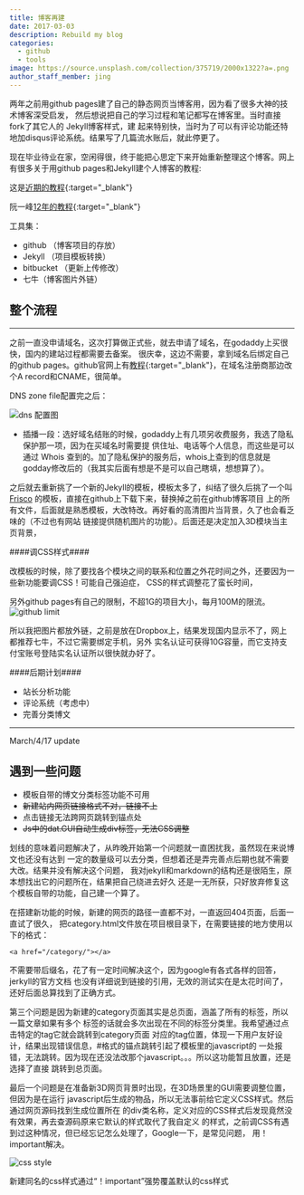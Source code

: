 ```yaml
---
title: 博客再建
date: 2017-03-03
description: Rebuild my blog
categories:
  - github
  - tools
image: https://source.unsplash.com/collection/375719/2000x1322?a=.png
author_staff_member: jing
---
```


两年之前用github pages建了自己的静态网页当博客用，因为看了很多大神的技术博客深受启发，
然后想说把自己的学习过程和笔记都写在博客里。当时直接fork了其它人的 Jekyll博客样式，建
起来特别快，当时为了可以有评论功能还特地加disqus评论系统。结果写了几篇流水账后，就此停更了。

现在毕业待业在家，空闲得很，终于能把心思定下来开始重新整理这个博客。网上有很多关于用github pages和Jekyll建个人博客的教程:

这是[近期的教程](http://www.cnfeat.com/blog/2014/05/10/how-to-build-a-blog/){:target="_blank"}

阮一峰[12年的教程](http://www.ruanyifeng.com/blog/2012/08/blogging_with_jekyll.html){:target="_blank"}

工具集：
* github （博客项目的存放）
* Jekyll （项目模板转换）
* bitbucket （更新上传修改）
* 七牛（博客图片外链）



## 整个流程

------

之前一直没申请域名，这次打算做正式些，就去申请了域名，在godaddy上买很快，国内的建站过程都需要去备案。
很庆幸，这边不需要，拿到域名后绑定自己的github pages。github官网上有[教程](https://help.github.com/articles/setting-up-an-apex-domain-and-www-subdomain/){:target="_blank"}，在域名注册商那边改个A record和CNAME，很简单。

DNS zone file配置完之后：

![dns 配置图](http://om6vqg6il.bkt.clouddn.com/dns_setting.png)

* 插播一段：选好域名结账的时候，godaddy上有几项另收费服务，我选了隐私保护那一项，因为在买域名时需要提
供住址、电话等个人信息，而这些是可以通过 Whois 查到的。加了隐私保护的服务后，whois上查到的信息就是
godday修改后的（我其实后面有想是不是可以自己瞎填，想想算了）。


之后就去重新挑了一个新的Jekyll的模板，模板太多了，纠结了很久后挑了一个叫[Frisco](https://brave-submarine.cloudvent.net/) 的模板，直接在github上下载下来，替换掉之前在github博客项目
上的所有文件，后面就是熟悉模板，大改特改。再好看的高清图片当背景，久了也会看乏味的（不过也有网站
链接提供随机图片的功能）。后面还是决定加入3D模块当主页背景，

####调CSS样式####

改模板的时候，除了要找各个模块之间的联系和位置之外花时间之外，还要因为一些新功能要调CSS！可能自己强迫症，
CSS的样式调整花了蛮长时间，

另外github pages有自己的限制，不超1G的项目大小，每月100M的限流。
![github limit](http://om6vqg6il.bkt.clouddn.com/github_limit.png)

所以我把图片都放外链，之前是放在Dropbox上，结果发现国内显示不了，网上都推荐七牛，不过它需要绑定手机，另外
实名认证可获得10G容量，而它支持支付宝账号登陆实名认证所以很快就办好了。

####后期计划####
* 站长分析功能
* 评论系统（考虑中）
* 完善分类博文



------
March/4/17 update

## 遇到一些问题

* 模板自带的博文分类标签功能不可用
* ~~新建站内网页链接格式不对，链接不上~~
* 点击链接无法跨网页跳转到锚点处
* ~~Js中的dat.GUI自动生成div标签，无法CSS调整~~  



划线的意味着问题解决了，从昨晚开始第一个问题就一直困扰我，虽然现在来说博文也还没有达到
一定的数量级可以去分类，但想着还是弄完善点后期也就不需要大改。结果并没有解决这个问题，
我对jekyll和markdown的结构还是很陌生，原本想找出它的问题所在，结果把自己绕进去好久
还是一无所获，只好放弃修复这个模板自带的功能，自己建一个算了。



在搭建新功能的时候，新建的网页的路径一直都不对，一直返回404页面，后面一直试了很久，
把category.html文件放在项目根目录下，在需要链接的地方使用以下的格式：
```
<a href="/category/"></a>
```
不需要带后缀名，花了有一定时间解决这个，因为google有各式各样的回答，jerkyll的官方文档
也没有详细说到链接的引用，无效的测试实在是太花时间了，还好后面总算找到了正确方式。



第三个问题是因为新建的category页面其实是总页面，涵盖了所有的标签，所以一篇文章如果有多个
标签的话就会多次出现在不同的标签分类里。我希望通过点击特定的tag它就会跳转到category页面
对应的tag位置，体现一下用户友好设计，结果出现错误信息，#格式的锚点跳转引起了模板里的javascript的
一处报错，无法跳转。因为现在还没法改那个javascript。。。所以这功能暂且放置，还是选择了直接
跳转到总页面。



最后一个问题是在准备新3D网页背景时出现，在3D场景里的GUI需要调整位置，但因为是在运行
javascript后生成的物品，所以无法事前给它定义CSS样式。然后通过网页源码找到生成位置所在
的div类名称，定义对应的CSS样式后发现竟然没有效果，再去查源码原来它默认的样式取代了我自定义
的样式，之前调CSS有遇到过这种情况，但已经忘记怎么处理了，Google一下，是常见问题，
用！important解决。

![css style](http://om6vqg6il.bkt.clouddn.com/css_style.png)

新建同名的css样式通过“！important”强势覆盖默认的css样式





